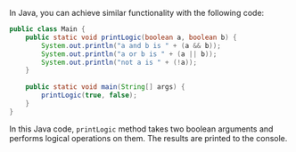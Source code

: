In Java, you can achieve similar functionality with the following code:

```java
public class Main {
    public static void printLogic(boolean a, boolean b) {
        System.out.println("a and b is " + (a && b));
        System.out.println("a or b is " + (a || b));
        System.out.println("not a is " + (!a));
    }
  
    public static void main(String[] args) {
        printLogic(true, false);
    }
}
```

In this Java code, `printLogic` method takes two boolean arguments and performs logical operations on them. The results are printed to the console.
